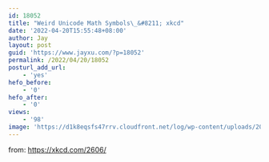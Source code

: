 ```yaml
---
id: 18052
title: "Weird Unicode Math Symbols\_&#8211; xkcd"
date: '2022-04-20T15:55:48+08:00'
author: Jay
layout: post
guid: 'https://www.jayxu.com/?p=18052'
permalink: /2022/04/20/18052
posturl_add_url:
    - 'yes'
hefo_before:
    - '0'
hefo_after:
    - '0'
views:
    - '98'
image: 'https://d1k8eqsfs47rrv.cloudfront.net/log/wp-content/uploads/2022/04/weird_unicode_math_symbols_2x.png'
---
```


<!-- wp:paragraph -->
<p>from: <a href="https://xkcd.com/2606/" target="_blank" rel="noreferrer noopener">https://xkcd.com/2606/</a></p>
<!-- /wp:paragraph -->

<!-- wp:image {"id":18054,"sizeSlug":"full","linkDestination":"attachment"} -->
<figure class="wp-block-image size-full"><a href="https://www.jayxu.com/2022/04/20/18052/weird_unicode_math_symbols_2x"><img src="https://www.jayxu.com/log/wp-content/uploads/2022/04/weird_unicode_math_symbols_2x.png" alt="" class="wp-image-18054"/></a></figure>
<!-- /wp:image -->